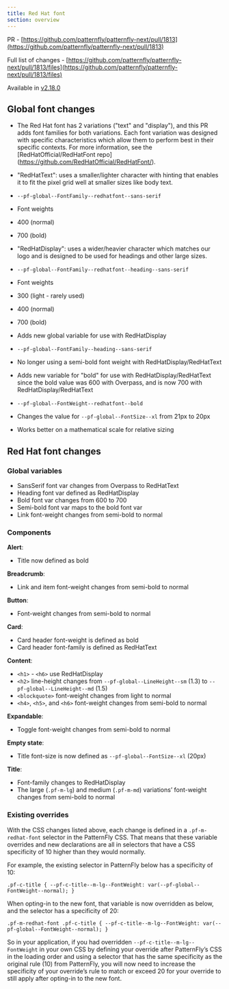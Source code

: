 ```yaml
---
title: Red Hat font
section: overview
---
```


PR - [https://github.com/patternfly/patternfly-next/pull/1813](https://github.com/patternfly/patternfly-next/pull/1813)

Full list of changes - [https://github.com/patternfly/patternfly-next/pull/1813/files](https://github.com/patternfly/patternfly-next/pull/1813/files)

Available in [v2.18.0](https://github.com/patternfly/patternfly-next/releases/tag/v2.18.0)

## Global font changes

- The Red Hat font has 2 variations ("text" and "display"), and this PR adds font families for both variations. Each font variation was designed with specific characteristics which allow them to perform best in their specific contexts. For more information, see the \[RedHatOfficial/RedHatFont repo\](https://github.com/RedHatOfficial/RedHatFont/).

- "RedHatText": uses a smaller/lighter character with hinting that enables it to fit the pixel grid well at smaller sizes like body text.

- `--pf-global--FontFamily--redhatfont--sans-serif`
- Font weights

- 400 (normal)
- 700 (bold)

- "RedHatDisplay": uses a wider/heavier character which matches our logo and is designed to be used for headings and other large sizes.

- `--pf-global--FontFamily--redhatfont--heading--sans-serif`
- Font weights

- 300 (light - rarely used)
- 400 (normal)
- 700 (bold)

- Adds new global variable for use with RedHatDisplay

- `--pf-global--FontFamily--heading--sans-serif`

- No longer using a semi-bold font weight with RedHatDisplay/RedHatText
- Adds new variable for "bold" for use with RedHatDisplay/RedHatText since the bold value was 600 with Overpass, and is now 700 with RedHatDisplay/RedHatText

- `--pf-global--FontWeight--redhatfont--bold`

- Changes the value for `--pf-global--FontSize--xl` from 21px to 20px

- Works better on a mathematical scale for relative sizing

## Red Hat font changes

### Global variables

- SansSerif font var changes from Overpass to RedHatText
- Heading font var defined as RedHatDisplay
- Bold font var changes from 600 to 700
- Semi-bold font var maps to the bold font var
- Link font-weight changes from semi-bold to normal

### Components

**Alert**:

- Title now defined as bold

**Breadcrumb**:

- Link and item font-weight changes from semi-bold to normal

**Button**:

- Font-weight changes from semi-bold to normal

**Card**:

- Card header font-weight is defined as bold
- Card header font-family is defined as RedHatText

**Content**:

- `<h1>` - `<h6>` use RedHatDisplay
- `<h2>` line-height changes from `--pf-global--LineHeight--sm` (1.3) to `--pf-global--LineHeight--md` (1.5)
- `<blockquote>` font-weight changes from light to normal
- `<h4>`, `<h5>`, and `<h6>` font-weight changes from semi-bold to normal

**Expandable**:

- Toggle font-weight changes from semi-bold to normal

**Empty state**:

- Title font-size is now defined as `--pf-global--FontSize--xl` (20px)

**Title**:

- Font-family changes to RedHatDisplay
- The large (`.pf-m-lg`) and medium (`.pf-m-md`) variations’ font-weight changes from semi-bold to normal


### Existing overrides

With the CSS changes listed above, each change is defined in a `.pf-m-redhat-font` selector in the PatternFly CSS. That means that these variable overrides and new declarations are all in selectors that have a CSS specificity of 10 higher than they would normally.

For example, the existing selector in PatternFly below has a specificity of 10:

`.pf-c-title { --pf-c-title--m-lg--FontWeight: var(--pf-global--FontWeight--normal); }` 

When opting-in to the new font, that variable is now overridden as below, and the selector has a specificity of 20:

`.pf-m-redhat-font .pf-c-title { --pf-c-title--m-lg--FontWeight: var(--pf-global--FontWeight--normal); }`

So in your application, if you had overridden `--pf-c-title--m-lg--FontWeight` in your own CSS by defining your override after PatternFly’s CSS in the loading order and using a selector that has the same specificity as the original rule (10) from PatternFly, you will now need to increase the specificity of your override’s rule to match or exceed 20 for your override to still apply after opting-in to the new font.
